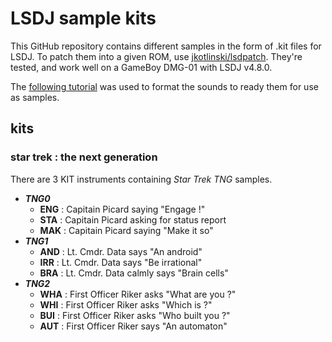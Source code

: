 # LSDJ sample kits

This GitHub repository contains different samples in the form of .kit files for LSDJ. To patch them into a given ROM, use [jkotlinski/lsdpatch](https://github.com/jkotlinski/lsdpatch).
They're tested, and work well on a GameBoy DMG-01 with LSDJ v4.8.0.

The [following tutorial](http://chipmusic.org/forums/topic/12080/lsdj-kit-creation-thread-dropbox-link/) was used to format the sounds to ready them for use as samples.

## kits

### star trek : the next generation

There are 3 KIT instruments containing _Star Trek TNG_ samples.

* ***TNG0***
  * **ENG** : Capitain Picard saying "Engage !"
  * **STA** : Capitain Picard asking for status report
  * **MAK** : Capitain Picard saying "Make it so"
* ***TNG1***
  * **AND** : Lt. Cmdr. Data says "An android"
  * **IRR** : Lt. Cmdr. Data says "Be irrational"
  * **BRA** : Lt. Cmdr. Data calmly says "Brain cells"
* ***TNG2***
  * **WHA** : First Officer Riker asks "What are you ?"
  * **WHI** : First Officer Riker asks "Which is ?"
  * **BUI** : First Officer Riker asks "Who built you ?"
  * **AUT** : First Officer Riker says "An automaton"

